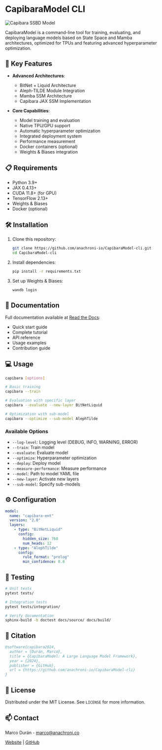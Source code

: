 # CapibaraModel CLI

![Capibara SSBD Model](./capibara_model/src/public/3BSSBD.webp)

CapibaraModel is a command-line tool for training, evaluating, and deploying language models based on State Space and Mamba architectures, optimized for TPUs and featuring advanced hyperparameter optimization.

## 🚀 Key Features

- **Advanced Architectures**:
  - BitNet + Liquid Architecture
  - Aleph-TILDE Module Integration
  - Mamba SSM Architecture
  - Capibara JAX SSM Implementation
  
- **Core Capabilities**:
  - Model training and evaluation
  - Native TPU/GPU support
  - Automatic hyperparameter optimization
  - Integrated deployment system
  - Performance measurement
  - Docker containers (optional)
  - Weights & Biases integration

## 📋 Requirements

- Python 3.9+
- JAX 0.4.13+
- CUDA 11.8+ (for GPU)
- TensorFlow 2.13+
- Weights & Biases
- Docker (optional)

## 🛠️ Installation

1. Clone this repository:

   ```bash
   git clone https://github.com/anachroni-io/CapibaraModel-cli.git
   cd CapibaraModel-cli
   ```

2. Install dependencies:

   ```bash
   pip install -r requirements.txt
   ```

3. Set up Weights & Biases:

   ```bash
   wandb login
   ```

## 📖 Documentation

Full documentation available at [Read the Docs](https://capibaramodel.readthedocs.io/):

- Quick start guide
- Complete tutorial
- API reference
- Usage examples
- Contribution guide

## 💻 Usage

```bash
capibara [options]

# Basic training
capibara --train

# Evaluation with specific layer
capibara --evaluate --new-layer BitNetLiquid

# Optimization with sub-model
capibara --optimize --sub-model AlephTilde
```

### Available Options

- `--log-level`: Logging level (DEBUG, INFO, WARNING, ERROR)
- `--train`: Train model
- `--evaluate`: Evaluate model
- `--optimize`: Hyperparameter optimization
- `--deploy`: Deploy model
- `--measure-performance`: Measure performance
- `--model`: Path to model YAML file
- `--new-layer`: Activate new layers
- `--sub-model`: Specify sub-models

## ⚙️ Configuration

```yaml
model:
  name: "capibara-ent"
  version: "2.0"
  layers:
    - type: "BitNetLiquid"
      config:
        hidden_size: 768
        num_heads: 12
    - type: "AlephTilde"
      config:
        rule_format: "prolog"
        min_confidence: 0.8
```

## 🧪 Testing

```bash
# Unit tests
pytest tests/

# Integration tests
pytest tests/integration/

# Verify documentation
sphinx-build -b doctest docs/source/ docs/build/
```

## 📝 Citation

```bibtex
@software{capibara2024,
  author = {Durán, Marco},
  title = {CapibaraModel: A Large Language Model Framework},
  year = {2024},
  publisher = {GitHub},
  url = {https://github.com/anachroni-io/CapibaraModel-cli}
}
```

## 📄 License

Distributed under the MIT License. See `LICENSE` for more information.

## 📫 Contact

Marco Durán - marco@anachroni.co

[Website](https://www.anachroni.co) | [GitHub](https://github.com/anachroni-io/CapibaraModel-cli)
